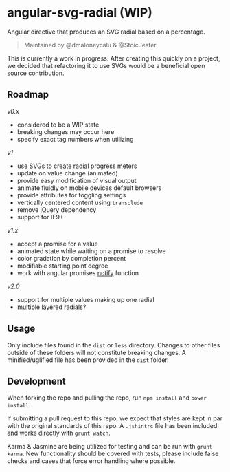 # angular-svg-radial (WIP)

Angular directive that produces an SVG radial based on a percentage.

> Maintained by @dmaloneycalu & @StoicJester

This is currently a work in progress. After creating this quickly on a project, we decided that refactoring it to use SVGs would be a beneficial open source contribution.

Roadmap
---

_v0.x_

- considered to be a WIP state
- breaking changes may occur here
- specify exact tag numbers when utilizing

_v1_

- use SVGs to create radial progress meters
- update on value change (animated)
- provide easy modification of visual output
- animate fluidly on mobile devices default browsers
- provide attributes for toggling settings
- vertically centered content using `transclude`
- remove jQuery dependency
- support for IE9+

_v1.x_

- accept a promise for a value
- animated state while waiting on a promise to resolve
- color gradation by completion percent
- modifiable starting point degree
- work with angular promises [notify](https://docs.angularjs.org/api/ng/service/$q#the-deferred-api) function

_v2.0_

- support for multiple values making up one radial
- multiple layered radials?

Usage
---

Only include files found in the `dist` or `less` directory. Changes to other files outside of these folders will not constitute breaking changes. A minified/uglified file has been provided in the `dist` folder.

Development
---

When forking the repo and pulling the repo, run `npm install` and `bower install`.

If submitting a pull request to this repo, we expect that styles are kept in par with the original standards of this repo. A `.jshintrc` file has been included and works directly with `grunt watch`.

Karma & Jasmine are being utilized for testing and can be run with `grunt karma`. New functionality should be covered with tests, please include false checks and cases that force error handling where possible.
